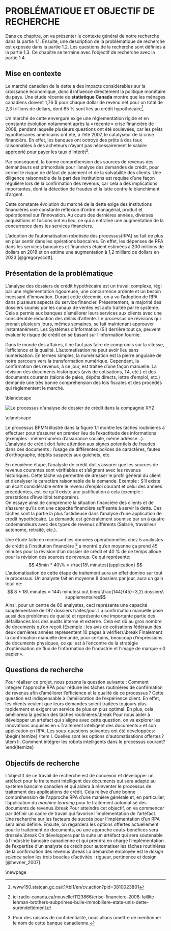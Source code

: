 # PROBLÉMATIQUE ET OBJECTIF DE RECHERCHE

Dans ce chapitre, on va présenter le contexte général de notre recherche dans la partie 1.1. Ensuite, une description de la problématique de recherche est exposée dans la partie 1.2. Les questions de la recherche sont définies à la partie 1.3. Ce chapitre se termine avec l’objectif de recherche avec la partie 1.4.

## Mise en contexte

Le marché canadien de la dette a des impacts considérables sur la croissance économique, donc il influence directement la politique monétaire du pays. Une étude récente de **statistique Canada** montre que les ménages canadiens doivent 1,76 $ pour chaque dollar de revenu net pour un total de 2,3 trillions de dollars, dont 65 % sont liés au crédit hypothécaire[^petite_note_1].

Un marché de cette envergure exige une réglementation rigide et en constante évolution notamment après la « récente » crise financière de 2008, pendant laquelle plusieurs questions ont été soulevées, car les prêts hypothécaires américains ont été, à l’été 2007, le catalyseur de la crise financière. En effet, les banques ont octroyé des prêts à des taux raisonnables à des acheteurs n’ayant pas nécessairement le salaire approprié pour payer les taux d’intérêt[^petite_note_2].

Par conséquent, la bonne compréhension des sources de revenus des demandeurs est primordiale pour l’analyse des demandes de crédit, pour cerner le risque de défaut de paiement et de la solvabilité des clients. Une diligence raisonnable de la part des institutions est requise d’une façon régulière lors de la confirmation des revenus, car cela a des implications importantes, dont la détection de fraudes et la lutte contre le blanchiment d’argent.

Cette constante évolution du marché de la dette exige des institutions financières une constante réflexion d’ordre managérial, produit et opérationnel sur l’innovation. Au cours des dernières années, diverses acquisitions et fusions ont eu lieu, ce qui a entraîné une augmentation de la concurrence dans les services financiers.

L’adoption de l’automatisation robotisée des processus(RPA) se fait de plus en plus sentir dans les opérations bancaires. En effet, les dépenses de RPA dans les services bancaires et financiers étaient estimées à 200 millions de dollars en 2018 et on estime une augmentation à 1,2 milliard de dollars en 2023 [@gregoryscott].

[^petite_note_1]:www150.statcan.gc.ca/t1/tbl1/en/cv.action?pid=3810023801
[^petite_note_2]:ici.radio-canada.ca/nouvelle/1123866/crise-financiere-2008-faillite-lehman-brothers-subprimes-bulle-immobiliere-etats-unis-dette-surendettement

## Présentation de la problématique

L’analyse des dossiers de crédit hypothécaire est un travail complexe, régi par une réglementation rigoureuse, une concurrence ardente et un besoin incessant d’innovation.
Durant cette décennie, on a vu l’adoption de RPA dans plusieurs aspects du service financier. Présentement, la majorité des dossiers soumis par les canaux de ventes est auto traitée par le système. Cela a permis aux banques d’améliorer leurs services aux clients avec une considérable réduction des délais d’attente. Le processus de révisions qui prenait plusieurs jours, mêmes semaines, se fait maintenant approuver instantanément. Les Systèmes d’Information (SI) derrière tout ça, peuvent évaluer le risque de crédit en se basant sur l’information fournie.

Dans le monde des affaires, il ne faut pas faire de compromis sur la vitesse, l’efficience et la qualité. L’automatisation ne peut avoir lieu sans numérisation. En termes simples, la numérisation est la pierre angulaire de notre parcours vers la transformation numérique.
Cependant, la confirmation des revenus, à ce jour, est traitée d’une façon manuelle. La révision des documents historiques (avis de cotisations, T4, etc.) et des documents courants (talons de paies, dépôts directs, lettre d’emploi, etc.) demande une très bonne compréhension des lois fiscales et des procédés qui règlementent le marché.

\blandscape

![Le processus d'analyse de dossier de crédit dans la compagnie XYZ](images/ProcessusAnalyseCrédit.png) 

\elandscape

Le processus BPMN illustré dans la figure 1.1 montre les tâches routinières à effectuer pour s’assurer en premier lieu de l’exactitude des informations (exemples : même numéro d’assurance sociale, même adresse...). L’analyste de crédit doit faire attention aux signes potentiels de fraudes dans ces documents : l’usage de différentes polices de caractères, fautes d’orthographe, dépôts suspects aux guichets, etc.

En deuxième étape, l’analyste de crédit doit s’assurer que les sources de revenus courantes sont vérifiables et s’alignent avec les revenus historiques. Cette tâche va permettre de dresser le profil général du client et d’analyser le caractère raisonnable de la demande. Exemple : S’il existe un écart considérable entre le revenu d’emploi courant et celui des années précédentes, est-ce qu’il existe une justification à cela (exemple : prestations d’invalidité temporaire).  
On essaye ainsi de comprendre la situation financière des clients et de s’assurer qu’ils ont une capacité financière suffisante à servir la dette.
Ces tâches sont la partie la plus fastidieuse dans l’analyse d’une application de crédit hypothécaire. La demande est généralement soumise par un à quatre codemandeurs avec des types de revenus différents (Salarié, travailleur autonome, retraité, etc.).

Une étude faite en recensant les données opérationnelles chez 5 analystes de crédit à l'institution financière [^petite_note_3] a montré qu’en moyenne ça prend 45 minutes pour la révision d’un dossier de crédit et 40 % de ce temps alloué pour la révision des sources de revenus. Ce qui représente:
$$ 45min * 40\% =  \frac{18\ minutes}{application} $$
L’automatisation de cette étape de traitement aura un effet domino sur tout le processus. Un analyste fait en moyenne 8 dossiers par jour, aura un gain total de: 
$$ 8 * 18\ minutes = 144\ minutes\ ou\ bien\ \frac{144}{45}=3,2\ dossiers\ supplementaires$$
Ainsi, pour un centre de 60 analystes, ceci représente une capacité supplémentaire de 192 dossiers traités/jour. 
La confirmation manuelle pose aussi des problèmes de qualité et représente une importante partie des défaillances lors des audits interne et externe. Cela est dû au gros nombre de documents qu’on reçoit (Exemple : les avis de cotisations fédéraux des deux dernières années représentent 10 pages à vérifier).\break
Finalement la confirmation manuelle demande, pour certains, beaucoup d’impressions de documents physiques, ce qui est à l’encontre de la stratégie d’optimisation de flux de l’information de l’industrie et l’image de marque « 0 papier ».

## Questions de recherche

Pour réaliser ce projet, nous posons la question suivante : 
Comment intégrer l'approche RPA pour réduire les tâches routinières de confirmation de revenus afin d’améliorer l’efficience et la qualité de ce processus ? 
Cette question est indispensable à l’amélioration de l’expérience client. En effet, les clients veulent que leurs demandes soient traitées toujours plus rapidement et exigent un service de plus en plus optimal. En plus, cela améliorera la gestion des tâches routinières.\break
Pour nous aider à développer un artéfact qui s’aligne avec cette question, on va explorer les innovations acquises en « Traitement intelligent des documents » et son application en RPA. Les sous-questions suivantes ont été développées:
\begin{itemize}
\item I. Quelles sont les options d'automatisations offertes ? 
\item II. Comment intégrer les robots intelligents dans le processus courant?
\end{itemize}
[^petite_note_3]:Pour des raisons de confidentialité, nous allons omettre de mentionner le nom de cette banque canadienne.

## Objectifs de recherche

L’objectif de ce travail de recherche est de concevoir et développer un artéfact pour le traitement intelligent des documents qui sera adapté au système bancaire canadien et qui aidera à réinventer le processus de traitement des applications de crédit.
Cela relève d’une bonne compréhension de l'approche RPA d’une manière générale et, en particulier, l’application du *machine learning* pour le traitement automatisé des documents de revenus.\break
Pour atteindre cet objectif, on va commencer par définir un cadre de travail qui favorise l’implémentation de l’artéfact. Une recherche sur les facteurs de succès pour l’implémentation d’un RPA sera ainsi définie. Ensuite, on regardera les options offertes actuellement pour le traitement de documents, où une approche couts-bénéfices sera dressée.\break
On développera par la suite un artéfact qui sera soutenable à l’industrie bancaire canadienne et qui prendra en charge l’implémentation de l’expertise d’un analyste de crédit pour automatiser les tâches routinières de la confirmation des revenus.\break
La démarche employée est le *design science* selon les trois boucles d’activités : rigueur, pertinence et design [@hevner_2007].

\newpage